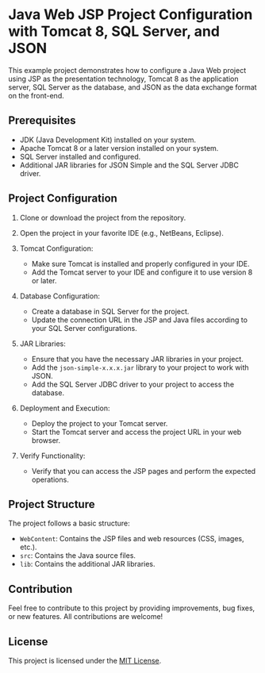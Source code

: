 # Java Web JSP Project Configuration with Tomcat 8, SQL Server, and JSON

This example project demonstrates how to configure a Java Web project using JSP as the presentation technology, Tomcat 8 as the application server, SQL Server as the database, and JSON as the data exchange format on the front-end.

## Prerequisites

- JDK (Java Development Kit) installed on your system.
- Apache Tomcat 8 or a later version installed on your system.
- SQL Server installed and configured.
- Additional JAR libraries for JSON Simple and the SQL Server JDBC driver.

## Project Configuration

1. Clone or download the project from the repository.

2. Open the project in your favorite IDE (e.g., NetBeans, Eclipse).

3. Tomcat Configuration:
   - Make sure Tomcat is installed and properly configured in your IDE.
   - Add the Tomcat server to your IDE and configure it to use version 8 or later.

4. Database Configuration:
   - Create a database in SQL Server for the project.
   - Update the connection URL in the JSP and Java files according to your SQL Server configurations.

5. JAR Libraries:
   - Ensure that you have the necessary JAR libraries in your project.
   - Add the `json-simple-x.x.x.jar` library to your project to work with JSON.
   - Add the SQL Server JDBC driver to your project to access the database.

6. Deployment and Execution:
   - Deploy the project to your Tomcat server.
   - Start the Tomcat server and access the project URL in your web browser.

7. Verify Functionality:
   - Verify that you can access the JSP pages and perform the expected operations.

## Project Structure

The project follows a basic structure:

- `WebContent`: Contains the JSP files and web resources (CSS, images, etc.).
- `src`: Contains the Java source files.
- `lib`: Contains the additional JAR libraries.

## Contribution

Feel free to contribute to this project by providing improvements, bug fixes, or new features. All contributions are welcome!

## License

This project is licensed under the [MIT License](https://opensource.org/licenses/MIT).
